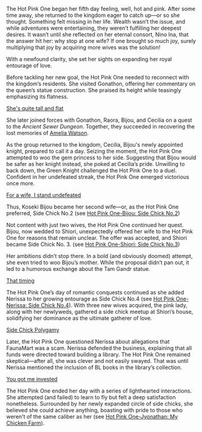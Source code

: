 <!-- title: Hot Pink One -->
<!-- status: Alive -->

The Hot Pink One began her fifth day feeling, well, hot and pink. After some time away, she returned to the kingdom eager to catch up—or so she thought. Something felt missing in her life. Wealth wasn’t the issue, and while adventures were entertaining, they weren’t fulfilling her deepest desires. It wasn’t until she reflected on her eternal consort, Nino Ina, that the answer hit her: why stop at one wife? If one brought so much joy, surely multiplying that joy by acquiring more wives was the solution!

With a newfound clarity, she set her sights on expanding her royal entourage of love.

Before tackling her new goal, the Hot Pink One needed to reconnect with the kingdom’s residents. She visited Gonathon, offering her commentary on the queen’s statue construction. She praised its height while teasingly emphasizing its flatness.

[She's quite tall and flat](#embed:https://www.youtube.com/live/gtOGWDKwQfY?feature=shared&t=829)

She later joined forces with Gonathon, Raora, Bijou, and Cecilia on a quest to the _Ancient Sewer Dungeon_. Together, they succeeded in recovering the lost memories of [Amelia Watson](https://www.youtube.com/live/gtOGWDKwQfY?feature=shared&t=2173).

As the group returned to the kingdom, Cecilia, Bijou's newly appointed knight, prepared to call it a day. Seizing the moment, the Hot Pink One attempted to woo the gem princess to her side. Suggesting that Bijou would be safer as her knight instead, she poked at Cecilia’s pride. Unwilling to back down, the Green Knight challenged the Hot Pink One to a duel. Confident in her undefeated streak, the Hot Pink One emerged victorious once more.

[For a wife, I stand undefeated](#embed:https://www.youtube.com/live/gtOGWDKwQfY?feature=shared&t=3919)

Thus, Koseki Bijou became her second wife—or, as the Hot Pink One preferred, Side Chick No.2 (see [Hot Pink One-Bijou: Side Chick No.2](#edge:bijou-irys))

Not content with just two wives, the Hot Pink One continued her quest. Bijou, now wedded to Shiori, unexpectedly offered her wife to the Hot Pink One for reasons that remain unclear. The offer was accepted, and Shiori became Side Chick No. 3. (see [Hot Pink One-Shiori: Side Chick No.3](#edge:shiori-irys))

Her ambitions didn’t stop there. In a bold (and obviously doomed) attempt, she even tried to woo Bijou’s mother. While the proposal didn’t pan out, it led to a humorous exchange about the Tam Gandr statue.

[That timing](#embed:https://www.youtube.com/live/gtOGWDKwQfY?feature=shared&t=4506)

The Hot Pink One’s day of romantic conquests continued as she added Nerissa to her growing entourage as Side Chick No.4 (see [Hot Pink One-Nerissa: Side Chick No.4](#edge:irys-nerissa)). With three new wives acquired, the pink lady, along with her newlyweds, gathered a side chick meetup at Shiori’s house, solidifying her dominance as the ultimate gatherer of love.

[Side Chick Polygamy](#embed:https://www.youtube.com/live/gtOGWDKwQfY?feature=shared&t=5064)

Later, the Hot Pink One questioned Nerissa about allegations that FaunaMart was a scam. Nerissa defended the business, explaining that all funds were directed toward building a library. The Hot Pink One remained skeptical—after all, she was clever and not easily swayed. That was until Nerissa mentioned the inclusion of BL books in the library’s collection.

[You got me invested](#embed:https://www.youtube.com/live/gtOGWDKwQfY?feature=shared&t=5448)

The Hot Pink One ended her day with a series of lighthearted interactions. She attempted (and failed) to learn to fly but felt a deep satisfaction nonetheless. Surrounded by her newly expanded circle of side chicks, she believed she could achieve anything, boasting with pride to those who weren't of the same caliber as her (see [Hot Pink One-Jyonathan: My Chicken Farm](#edge:ame-irys)).